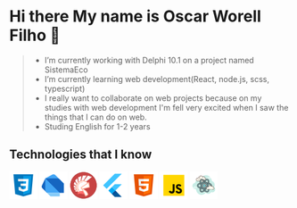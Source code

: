 [css3]: /assets/icons8-css3-50.png "CSS3" 
[dart]: /assets/icons8-dart-50.png "DART" 
[delphi]: /assets/icons8-delphi-ide-50.png "DELPHI" 
[flutter]: /assets/icons8-flutter-50.png "FLUTTER" 
[html5]: /assets/icons8-html-5-50.png "HTML5" 
[js]: /assets/icons8-javascript-50.png "JAVA SCRIPT" 
[react]: /assets/icons8-react-50.png "REACT" 
# Hi there My name is Oscar Worell Filho 👋

> - I’m currently working with Delphi 10.1 on a project named SistemaEco
> - I’m currently learning web development(React, node.js, scss, typescript) 
> - I really want to collaborate on web projects because on my studies with web 
>   development I'm fell very excited when I saw the things that I can do on web.
> - Studing English for 1-2 years </text>
    
## Technologies that I know </h2>
![Alt Css3][css3] ![Alt Dart][dart] ![Alt Delphi][delphi] ![Alt Flutter][flutter] ![Alt Html 5][html5] ![Alt JavaScript][js] ![Alt React][react]

